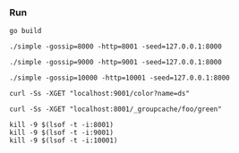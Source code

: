 ### Run

```shell
go build
```

```shell
./simple -gossip=8000 -http=8001 -seed=127.0.0.1:8000
```

```shell
./simple -gossip=9000 -http=9001 -seed=127.0.0.1:8000
```

```shell
./simple -gossip=10000 -http=10001 -seed=127.0.0.1:8000
```


```shell
curl -Ss -XGET "localhost:9001/color?name=ds"
```

```shell
curl -Ss -XGET "localhost:8001/_groupcache/foo/green"
```

```shell
kill -9 $(lsof -t -i:8001)
kill -9 $(lsof -t -i:9001)
kill -9 $(lsof -t -i:10001)
```
